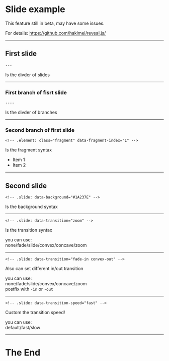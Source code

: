 Slide example
===
This feature still in beta, may have some issues.

For details:
https://github.com/hakimel/reveal.js/

---

## First slide

`---`

Is the divder of slides

----

### First branch of fisrt slide

`----`

Is the divder of branches

----

### Second branch of first slide

`<!-- .element: class="fragment" data-fragment-index="1" -->`

Is the fragment syntax

- Item 1<!-- .element: class="fragment" data-fragment-index="1" -->
- Item 2<!-- .element: class="fragment" data-fragment-index="2" -->

---

## Second slide

<!-- .slide: data-background="#1A237E" -->

`<!-- .slide: data-background="#1A237E" -->`

Is the background syntax

---

<!-- .slide: data-transition="zoom" -->

`<!-- .slide: data-transition="zoom" -->`

Is the transition syntax

you can use:  
none/fade/slide/convex/concave/zoom

---

<!-- .slide: data-transition="fade-in convex-out" -->

`<!-- .slide: data-transition="fade-in convex-out" -->`

Also can set different in/out transition

you can use:  
none/fade/slide/convex/concave/zoom  
postfix with `-in` or `-out`

---

<!-- .slide: data-transition-speed="fast" -->

`<!-- .slide: data-transition-speed="fast" -->`

Custom the transition speed!

you can use:  
default/fast/slow

---

# The End